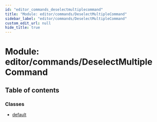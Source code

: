 ```yaml
---
id: "editor_commands_deselectmultiplecommand"
title: "Module: editor/commands/DeselectMultipleCommand"
sidebar_label: "editor/commands/DeselectMultipleCommand"
custom_edit_url: null
hide_title: true
---
```


# Module: editor/commands/DeselectMultipleCommand

## Table of contents

### Classes

- [default](../classes/editor_commands_deselectmultiplecommand.default.md)

